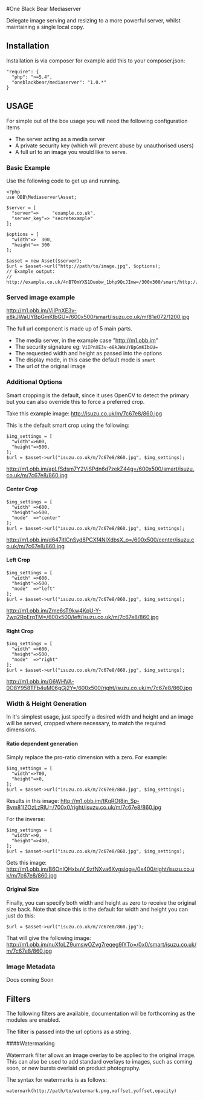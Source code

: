 #One Black Bear Mediaserver

Delegate image serving and resizing to a more powerful server, whilst maintaining a single local copy.

## Installation

Installation is via composer for example add this to your composer.json:

    "require": {
      "php": ">=5.4",
      "oneblackbear/mediaserver": "1.0.*"
    }
    


## USAGE

For simple out of the box usage you will need the following configuration items

* The server acting as a media server
* A private security key (which will prevent abuse by unauthorised users)
* A full url to an image you would like to serve.


### Basic Example

Use the following code to get up and running.

    <?php
    use OBB\Mediaserver\Asset;
    
    $server = [
      "server"=>     "example.co.uk",
      "server_key"=> "secretexample"
    ];
    
    $options = [
      "width"=>  300,
      "height"=> 300
    ];
    
    $asset = new Asset($server);
    $url = $asset->url("http://path/to/image.jpg", $options);
    // Example output:
    // http://example.co.uk/4nB7OmYXS1Duobw_1bhp9QcJImw=/300x300/smart/http://path/to/image.jpg

### Served image example

http://m1.obb.im/ViIPnXE3v-e8kJWaUYBpGmKIbGU=/600x500/smart/isuzu.co.uk/m/81e072/1200.jpg

The full url component is made up of 5 main parts.

* The media server, in the example case "http://m1.obb.im"
* The security signature eg: `ViIPnXE3v-e8kJWaUYBpGmKIbGU=`
* The requested width and height as passed into the options
* The display mode, in this case the default mode is `smart`
* The url of the original image

### Additional Options

Smart cropping is the default, since it uses OpenCV to detect the primary but you can also override this to force a preferred crop.

Take this example image:
http://isuzu.co.uk/m/7c67e8/860.jpg

This is the default smart crop using the following:

    $img_settings = [
      "width"=>600,
      "height"=>500,
    ];
    $url = $asset->url("isuzu.co.uk/m/7c67e8/860.jpg", $img_settings);
http://m1.obb.im/apLfSdsm7Y2ViSPdn6d7zekZ44g=/600x500/smart/isuzu.co.uk/m/7c67e8/860.jpg

#### Center Crop

    $img_settings = [
      "width" =>600,
      "height"=>500,
      "mode"  =>"center"
    ];
    $url = $asset->url("isuzu.co.uk/m/7c67e8/860.jpg", $img_settings);
    
http://m1.obb.im/d647itICnSyd8PCXf4NlXdbsX_o=/600x500/center/isuzu.co.uk/m/7c67e8/860.jpg

#### Left Crop

    $img_settings = [
      "width" =>600,
      "height"=>500,
      "mode"  =>"left"
    ];
    $url = $asset->url("isuzu.co.uk/m/7c67e8/860.jpg", $img_settings);
    
http://m1.obb.im/Zme6sT9kw4KpU-Y-7wq2RpErqTM=/600x500/left/isuzu.co.uk/m/7c67e8/860.jpg

#### Right Crop

    $img_settings = [
      "width" =>600,
      "height"=>500,
      "mode"  =>"right"
    ];
    $url = $asset->url("isuzu.co.uk/m/7c67e8/860.jpg", $img_settings);
    
http://m1.obb.im/G6WHVA-0O8Y958TFb4uM06gGj2Y=/600x500/right/isuzu.co.uk/m/7c67e8/860.jpg


### Width & Height Generation

In it's simplest usage, just specify a desired width and height and an image will be served, cropped where necessary, to match the required dimensions.

#### Ratio dependent generation

Simply replace the pro-ratio dimension with a zero. For example:

    $img_settings = [
      "width"=>700,
      "height"=>0,
    ];
    $url = $asset->url("isuzu.co.uk/m/7c67e8/860.jpg", $img_settings);
    
Results in this image: http://m1.obb.im/tKqROt8jn_Sp-Bvm81IZOzLzRlU=/700x0/right/isuzu.co.uk/m/7c67e8/860.jpg

For the inverse:

    $img_settings = [
      "width"=>0,
      "height"=>400,
    ];
    $url = $asset->url("isuzu.co.uk/m/7c67e8/860.jpg", $img_settings);
    
Gets this image: http://m1.obb.im/B6OnIQHxbuV_9zfNXva6Xvgsiqg=/0x400/right/isuzu.co.uk/m/7c67e8/860.jpg


#### Original Size

Finally, you can specify both width and height as zero to receive the original size back. Note that since this is the default for width and height you can just do this:

    $url = $asset->url("isuzu.co.uk/m/7c67e8/860.jpg");
    
That will give the following image: http://m1.obb.im/nuXfoLZ9umswOZvg7reqeg9lYTo=/0x0/smart/isuzu.co.uk/m/7c67e8/860.jpg

### Image Metadata

Docs coming Soon


## Filters

The following filters are available, documentation will be forthcoming as the modules are enabled.

The filter is passed into the url options as a string.

####Watermarking

Watermark filter allows an image overlay to be applied to the original image. This can also be used to add standard overlays to images, such as coming soon, or new bursts overlaid on product photography.

The syntax for watermarks is as follows:

    watermark(http://path/to/watermark.png,xoffset,yoffset,opacity)
    





